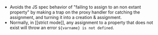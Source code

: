 - Avoids the JS spec behavior of "failing to assign to an non extant property" by making a trap on the proxy handler for catching the assignment, and turning it into a creation & assignment.
- Normally, in [[strict mode]], any assignment to a property that does not exist will throw an error `${varname} is not defined`.
